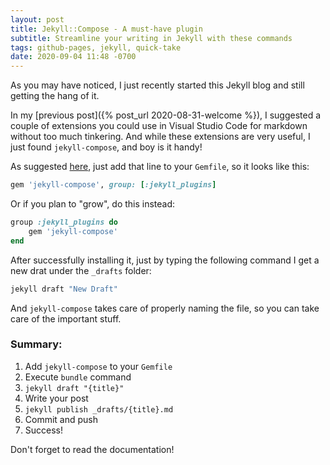 ```yaml
---
layout: post
title: Jekyll::Compose - A must-have plugin
subtitle: Streamline your writing in Jekyll with these commands
tags: github-pages, jekyll, quick-take
date: 2020-09-04 11:48 -0700
---
```

As you may have noticed, I just recently started this Jekyll blog and still getting the hang of it.

In my [previous post]({% post_url 2020-08-31-welcome %}), I suggested a couple of extensions you could use in Visual Studio Code for markdown without too much tinkering. And while these extensions are very useful, I just found `jekyll-compose`, and boy is it handy!

As suggested [here](https://github.com/jekyll/jekyll-compose/blob/master/README.md#installation), just add that line to your `Gemfile`, so it looks like this:

```ruby
gem 'jekyll-compose', group: [:jekyll_plugins]
```

Or if you plan to "grow", do this instead:

```ruby
group :jekyll_plugins do
    gem 'jekyll-compose'
end
```

After successfully installing it, just by typing the following command I get a new drat under the `_drafts` folder:

```bash
jekyll draft "New Draft"
```

And `jekyll-compose` takes care of properly naming the file, so you can take care of the important stuff.

### Summary:

1. Add `jekyll-compose` to your `Gemfile`
1. Execute `bundle` command
1. `jekyll draft "{title}"`
1. Write your post
1. `jekyll publish _drafts/{title}.md`
1. Commit and push
1. Success!

Don't forget to read the documentation!